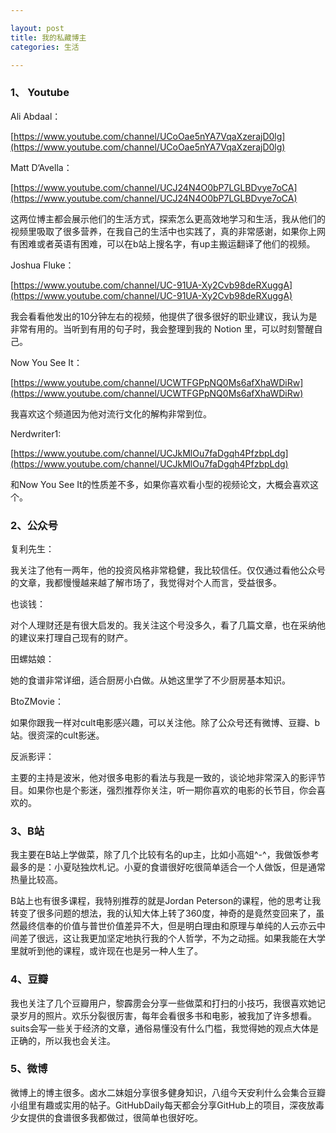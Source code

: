```yaml
---

layout: post
title: 我的私藏博主
categories: 生活

---
```


### 1、 Youtube

Ali Abdaal：

[https://www.youtube.com/channel/UCoOae5nYA7VqaXzerajD0lg](https://www.youtube.com/channel/UCoOae5nYA7VqaXzerajD0lg)

Matt D‘Avella：

[https://www.youtube.com/channel/UCJ24N4O0bP7LGLBDvye7oCA](https://www.youtube.com/channel/UCJ24N4O0bP7LGLBDvye7oCA)

这两位博主都会展示他们的生活方式，探索怎么更高效地学习和生活，我从他们的视频里吸取了很多营养，在我自己的生活中也实践了，真的非常感谢，如果你上网有困难或者英语有困难，可以在b站上搜名字，有up主搬运翻译了他们的视频。

Joshua Fluke：

[https://www.youtube.com/channel/UC-91UA-Xy2Cvb98deRXuggA](https://www.youtube.com/channel/UC-91UA-Xy2Cvb98deRXuggA)

我会看看他发出的10分钟左右的视频，他提供了很多很好的职业建议，我认为是非常有用的。当听到有用的句子时，我会整理到我的 Notion 里，可以时刻警醒自己。

Now You See It：

[https://www.youtube.com/channel/UCWTFGPpNQ0Ms6afXhaWDiRw](https://www.youtube.com/channel/UCWTFGPpNQ0Ms6afXhaWDiRw)

我喜欢这个频道因为他对流行文化的解构非常到位。

Nerdwriter1:

[https://www.youtube.com/channel/UCJkMlOu7faDgqh4PfzbpLdg](https://www.youtube.com/channel/UCJkMlOu7faDgqh4PfzbpLdg)

和Now You See It的性质差不多，如果你喜欢看小型的视频论文，大概会喜欢这个。

### 2、公众号

复利先生：

我关注了他有一两年，他的投资风格非常稳健，我比较信任。仅仅通过看他公众号的文章，我都慢慢越来越了解市场了，我觉得对个人而言，受益很多。

也谈钱：

对个人理财还是有很大启发的。我关注这个号没多久，看了几篇文章，也在采纳他的建议来打理自己现有的财产。

田螺姑娘：

她的食谱非常详细，适合厨房小白做。从她这里学了不少厨房基本知识。

BtoZMovie：

如果你跟我一样对cult电影感兴趣，可以关注他。除了公众号还有微博、豆瓣、b站。很资深的cult影迷。

反派影评：

主要的主持是波米，他对很多电影的看法与我是一致的，谈论地非常深入的影评节目。如果你也是个影迷，强烈推荐你关注，听一期你喜欢的电影的长节目，你会喜欢的。

### 3、B站

我主要在B站上学做菜，除了几个比较有名的up主，比如小高姐^-^，我做饭参考最多的是：小夏哒独炊札记。小夏的食谱很好吃很简单适合一个人做饭，但是通常热量比较高。

B站上也有很多课程，我特别推荐的就是Jordan Peterson的课程，他的思考让我转变了很多问题的想法，我的认知大体上转了360度，神奇的是竟然变回来了，虽然最终信奉的价值与普世价值差异不大，但是明白理由和原理与单纯的人云亦云中间差了很远，这让我更加坚定地执行我的个人哲学，不为之动摇。如果我能在大学里就听到他的课程，或许现在也是另一种人生了。

### 4、豆瓣

我也关注了几个豆瓣用户，黎霹雳会分享一些做菜和打扫的小技巧，我很喜欢她记录岁月的照片。欢乐分裂很厉害，每年会看很多书和电影，被我加了许多想看。suits会写一些关于经济的文章，通俗易懂没有什么门槛，我觉得她的观点大体是正确的，所以我也会关注。

### 5、微博

微博上的博主很多。卤水二妹姐分享很多健身知识，八组今天安利什么会集合豆瓣小组里有趣或实用的帖子。GitHubDaily每天都会分享GitHub上的项目，深夜放毒少女提供的食谱很多我都做过，很简单也很好吃。